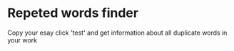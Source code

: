 # Repeted words finder
Copy your esay click 'test' and get information about all duplicate words in your work
